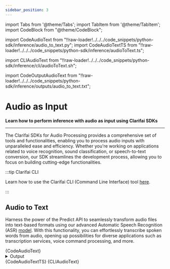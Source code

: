 ```yaml
---
sidebar_position: 3
---
```


import Tabs from '@theme/Tabs';
import TabItem from '@theme/TabItem';
import CodeBlock from "@theme/CodeBlock";


import CodeAudioText from "!!raw-loader!../../../code_snippets/python-sdk/inference/audio_to_text.py";
import CodeAudioTextTS from "!!raw-loader!../../../code_snippets/python-sdk/inference/audioToText.ts";

import CLIAudioText from "!!raw-loader!../../../code_snippets/python-sdk/inference/cli/audioToText.sh";

import CodeOutputAudioText from "!!raw-loader!../../../code_snippets/python-sdk/inference/outputs/audio_to_text.txt";

# Audio as Input

**Learn how to perform inference with audio as input using Clarifai SDKs**
<hr />

The Clarifai SDKs for Audio Processing provides a comprehensive set of tools and functionalities, enabling you to process audio inputs with unparalleled ease and efficiency. Whether you're working on applications related to voice recognition, sound classification, or speech-to-text conversion, our SDK streamlines the development process, allowing you to focus on building cutting-edge functionalities.

:::tip Clarifai CLI 

Learn how to use the Clarifai CLI (Command Line Interface) tool [here](https://docs.clarifai.com/sdk/Inference-from-AI-Models/#clarifai-cli).

:::


## Audio to Text

Harness the power of the Predict API to seamlessly transform audio files into text-based formats using our advanced Automatic Speech Recognition (ASR) [model](https://clarifai.com/explore/models?page=1&perPage=24&filterData=%5B%7B%22field%22%3A%22model_type_id%22%2C%22value%22%3A%5B%22audio-to-text%22%5D%7D%5D). With this functionality, you can effortlessly transcribe spoken words from audio, opening up possibilities for diverse applications such as transcription services, voice command processing, and more.

<Tabs>
<TabItem value="python" label="Python">
    <CodeBlock className="language-python">{CodeAudioText}</CodeBlock>
    <details>
  <summary>Output</summary>
    <CodeBlock className="language-text">{CodeOutputAudioText}</CodeBlock>
</details>
</TabItem>
<TabItem value="typescript" label="Typescript">
    <CodeBlock className="language-typescript">{CodeAudioTextTS}</CodeBlock>
</TabItem>
<TabItem value="bash" label="Bash">
    <CodeBlock className="language-bash">{CLIAudioText}</CodeBlock>
</TabItem>
</Tabs>


